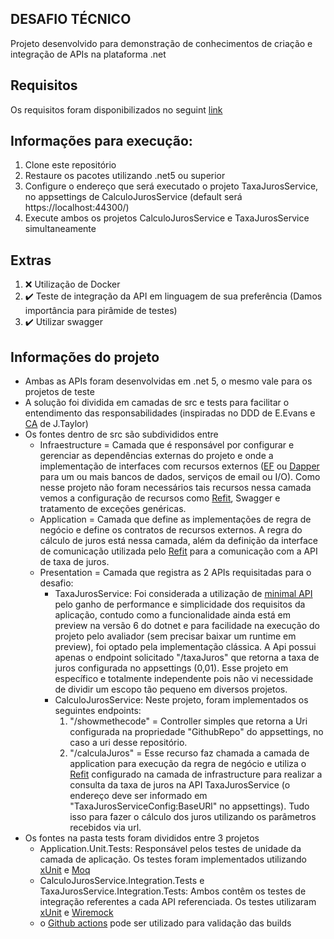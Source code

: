 ## DESAFIO TÉCNICO

Projeto desenvolvido para demonstração de conhecimentos de criação e integração de APIs na plataforma .net

## Requisitos

Os requisitos foram disponibilizados no seguint [link](https://drive.google.com/file/d/15NBGbmQO7FMnJDbR8Mm_QrJDSyw-5E5s/view)

## Informações para execução:

1. Clone este repositório 
2. Restaure os pacotes utilizando .net5 ou superior
3. Configure o endereço que será executado o projeto TaxaJurosService, no appsettings de CalculoJurosService (default será https://localhost:44300/)
4. Execute ambos os projetos CalculoJurosService e TaxaJurosService simultaneamente

## Extras

1. :x: Utilização de Docker
2. :heavy_check_mark: Teste de integração da API em linguagem de sua preferência (Damos
importância para pirâmide de testes)
3. :heavy_check_mark: Utilizar swagger

## Informações do projeto

* Ambas as APIs foram desenvolvidas em .net 5, o mesmo vale para os projetos de teste
* A solução foi dividida em camadas de src e tests para facilitar o entendimento das responsabilidades (inspiradas no DDD de E.Evans e [CA](https://github.com/jasontaylordev/CleanArchitecture) de J.Taylor)
* Os fontes dentro de src são subdivididos entre 
  * Infraestructure = Camada que é responsável por configurar e gerenciar as dependências externas do projeto e onde a implementação de interfaces com recursos externos ([EF](https://docs.microsoft.com/pt-br/ef/core/) ou [Dapper](https://github.com/DapperLib/Dapper) para um ou mais bancos de dados, serviços de email ou I/O). Como nesse projeto não foram necessários tais recursos nessa camada vemos a configuração de recursos como [Refit](https://github.com/reactiveui/refit), Swagger e tratamento de exceções genéricas.
  * Application = Camada que define as implementações de regra de negócio e define os contratos de recursos externos. A regra do cálculo de juros está nessa camada, além da definição da interface de comunicação utilizada pelo [Refit](https://github.com/reactiveui/refit) para a comunicação com a API de taxa de juros.
  * Presentation = Camada que registra as 2 APIs requisitadas para o desafio:
    * TaxaJurosService: Foi considerada a utilização de [minimal API](https://www.youtube.com/watch?v=enAskgcF0c0&ab_channel=dotNET) pelo ganho de performance e simplicidade dos requisitos da aplicação, contudo como a funcionalidade ainda está em preview na versão 6 do dotnet e para facilidade na execução do projeto pelo avaliador (sem precisar baixar um runtime em preview), foi optado pela implementação clássica. A Api possui apenas o endpoint solicitado "/taxaJuros" que retorna a taxa de juros configurada no appsettings (0,01). Esse projeto em específico e totalmente independente pois não vi necessidade de dividir um escopo tão pequeno em diversos projetos.
    * CalculoJurosService: Neste projeto, foram implementados os seguintes endpoints:
      1. "/showmethecode" =  Controller simples que retorna a Uri configurada na propriedade "GithubRepo" do appsettings, no caso a uri desse repositório.
      2. "/calculaJuros" = Esse recurso faz chamada a camada de application para execução da regra de negócio e utiliza o [Refit](https://github.com/reactiveui/refit) configurado na camada de infrastructure para realizar a consulta da taxa de juros na API TaxaJurosService (o endereço deve ser informado em "TaxaJurosServiceConfig:BaseURl" no appsettings). Tudo isso para fazer o cálculo dos juros utilizando os parâmetros recebidos via url.
* Os fontes na pasta tests foram divididos entre 3 projetos
  * Application.Unit.Tests: Responsável pelos testes de unidade da camada de aplicação. Os testes foram implementados utilizando [xUnit](https://xunit.net/) e [Moq](https://github.com/Moq/moq4/wiki/Quickstart)
  * CalculoJurosService.Integration.Tests e TaxaJurosService.Integration.Tests: Ambos contêm os testes de integração referentes a cada API referenciada. Os testes utilizaram [xUnit](https://xunit.net/) e [Wiremock](https://github.com/WireMock-Net/WireMock.Net)  
  * o [Github actions](https://github.com/weldermarcosxd/juros-api/actions) pode ser utilizado para validação das builds   



